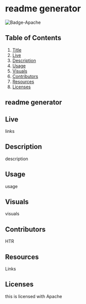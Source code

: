 # readme generator
<img src="https://shields.io/badge/license-Apache-goldenrod" alt="Badge-Apache"/> 

  
    
## Table of Contents
1. [Title](#title)
2. [Live](#live)
3. [Description](#description)
4. [Usage](#usage)
5. [Visuals](#visuals)
6. [Contributors](#contributors)
7. [Resources](#resources)
8. [Licenses](#licenses)



## readme generator

## Live
links
    
## Description
description
    
## Usage
usage 
    
## Visuals
visuals
    
## Contributors
HTR 
    
## Resources
Links
    
## Licenses
this is licensed with Apache

